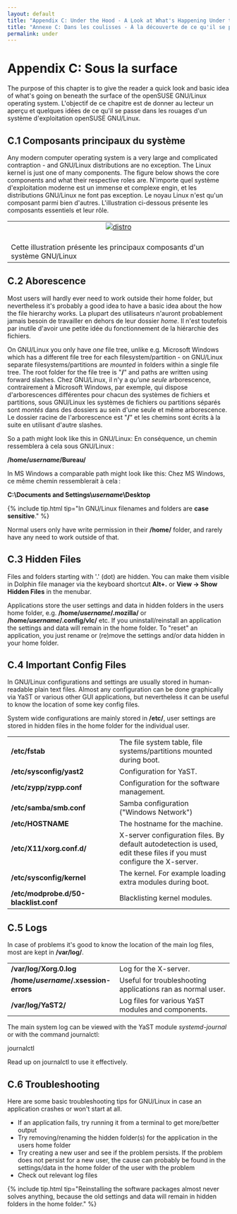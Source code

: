 ```yaml
---
layout: default
title: "Appendix C: Under the Hood - A Look at What's Happening Under the Surface"
title: "Annexe C: Dans les coulisses - À la découverte de ce qu'il se passe sous la surface"
permalink: under
---
```


# Appendix C: Sous la surface

The purpose of this chapter is to give the reader a quick look and basic idea of what's going on beneath the surface of the openSUSE GNU/Linux operating system.
L'objectif de ce chapitre est de donner au lecteur un aperçu et quelques idées de ce qu'il se passe dans les rouages d'un système d'exploitation openSUSE GNU/Linux.

## C.1 Composants principaux du système

Any modern computer operating system is a very large and complicated contraption - and GNU/Linux distributions are no exception. The Linux kernel is just one of many components. The figure below shows the core components and what their respective roles are.
N'importe quel système d'exploitation moderne est un immense et complexe engin, et les distributions GNU/Linux ne font pas exception. Le noyau Linux n'est qu'un composant parmi bien d'autres. L'illustration ci-dessous présente les composants essentiels et leur rôle.

<table style="text-align: left; width: 100%;" border="0" cellpadding="2" cellspacing="2">
        <tbody>
        <tr>
        <td style="width: 50%;"><center><a href="{{ site.baseurl | append: '/images/pics/distro.png' | replace: '//', '/' }}" rel="thumbnail"><img src="{{ site.baseurl | append: '/images/pics/distrob.png' | replace: '//', '/' }}" alt="distro" class="pic" /></a></center><br /></td>
        </tr>
        <tr>
        <td class="image-caption">Cette illustration présente les principaux composants d'un système GNU/Linux</td>
        </tr>
        </tbody>
</table>

## C.2 Aborescence

Most users will hardly ever need to work outside their home folder, but nevertheless it's probably a good idea to have a basic idea about the how the file hierarchy works.
La plupart des utilisateurs n'auront probablement jamais besoin de travailler en dehors de leur dossier *home*. Il n'est toutefois par inutile d'avoir une petite idée du fonctionnement de la hiérarchie des fichiers.

On GNU/Linux you only have *one* file tree, unlike e.g. Microsoft Windows which has a different file tree for each filesystem/partition - on GNU/Linux separate filesystems/partitions are *mounted* in folders within a single file tree. The root folder for the file tree is "**/**" and paths are written using forward slashes.
Chez GNU/Linux, il n'y a *qu'une seule* arborescence, contrairement à Microsoft Windows, par exemple, qui dispose d'arborescences différentes pour chacun des systèmes de fichiers et partitions, sous GNU/Linux les systèmes de fichiers ou partitions séparés sont *montés* dans des dossiers au sein d'une seule et même arborescence. Le dossier racine de l'arborescence est "**/**" et les chemins sont écrits à la suite en utilisant d'autre slashes.

So a path might look like this in GNU/Linux:
En conséquence, un chemin ressemblera à cela sous GNU/Linux :

**/home/*username*/Bureau/**

In MS Windows a comparable path might look like this:
Chez MS Windows, ce même chemin ressemblerait à cela :

**C:\\Documents and Settings\\*username*\\Desktop**

{% include tip.html tip="In GNU/Linux filenames and folders are **case sensitive**." %}

Normal users only have write permission in their **/home/** folder, and rarely have any need to work outside of that.

## C.3 Hidden Files

Files and folders starting with '.' (dot) are hidden. You can make them visible in Dolphin file manager via the keyboard shortcut **Alt+.** or **View -&gt; Show Hidden Files** in the menubar.

Applications store the user settings and data in hidden folders in the users home folder, e.g. **/home/*username*/.mozilla/** or **/home/*username*/.config/vlc/** etc. If you uninstall/reinstall an application the settings and data will remain in the home folder. To "reset" an application, you just rename or (re)move the settings and/or data hidden in your home folder.

## C.4 Important Config Files

In GNU/Linux configurations and settings are usually stored in human-readable plain text files. Almost any configuration can be done graphically via YaST or various other GUI applications, but nevertheless it can be useful to know the location of some key config files.

System wide configurations are mainly stored in **/etc/**, user settings are stored in hidden files in the home folder for the individual user.

<table class="table">
<tbody>
    <tr>
    <td style="width: 230px;"><b>/etc/fstab</b></td>
    <td>The file system table, file systems/partitions mounted during boot.</td>
    </tr>
    <tr class="d1">
    <td style="width: 230px;"><b>/etc/sysconfig/yast2</b></td>
    <td>Configuration for YaST.</td>
    </tr>
    <tr>
    <td style="width: 230px;"><b>/etc/zypp/zypp.conf</b></td>
    <td>Configuration for the software management.</td>
    </tr>
    <tr class="d1">
    <td style="width: 230px;"><b>/etc/samba/smb.conf</b></td>
    <td>Samba configuration ("Windows Network")</td>
    </tr>
    <tr>
    <td style="width: 230px;"><b>/etc/HOSTNAME</b></td>
    <td>The hostname for the machine.</td>
    </tr>
    <tr class="d1">
    <td style="width: 230px;"><b>/etc/X11/xorg.conf.d/</b></td>
    <td>X-server configuration files. By default autodetection is used, edit these files if you must configure the X-server.</td>
    </tr>
    <tr>
    <td style="width: 230px;"><b>/etc/sysconfig/kernel</b></td>
    <td>The kernel. For example loading extra modules during boot.</td>
    </tr>
    <tr class="d1">
    <td style="width: 230px;"><b>/etc/modprobe.d/50-blacklist.conf</b></td>
    <td>Blacklisting kernel modules.</td>
    </tr>
</tbody>
</table>


## C.5 Logs

In case of problems it's good to know the location of the main log files, most are kept in **/var/log/**.

<table class="table">
<tbody>
  <tr>
      <td style="width: 230px;"><b>/var/log/Xorg.0.log</b></td>
      <td>Log for the X-server.</td>
  </tr>
  <tr class="d1">
      <td style="width: 230px;"><b>/home/<i>username</i>/.xsession-errors</b></td>
      <td>Useful for troubleshooting applications ran as normal user.</td>
  </tr>
  <tr class="d1">
      <td style="width: 230px;"><b>/var/log/YaST2/</b></td>
      <td>Log files for various YaST modules and components.</td>
  </tr>
  </tbody>
</table>

The main system log can be viewed with the YaST module *systemd-journal* or with the command journalctl:

<div class="clroot">journalctl</div>

Read up on journalctl to use it effectively.

## C.6 Troubleshooting

Here are some basic troubleshooting tips for GNU/Linux in case an application crashes or won't start at all.

- If an application fails, try running it from a terminal to get more/better output
- Try removing/renaming the hidden folder(s) for the application in the users home folder
- Try creating a new user and see if the problem persists. If the problem does not persist for a new user, the cause can probably be found in the settings/data in the home folder of the user with the problem
- Check out relevant log files

{% include tip.html tip="Reinstalling the software packages almost never solves anything, because the old settings and data will remain in hidden folders in the home folder." %}
